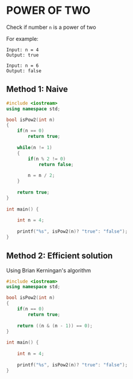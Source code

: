 # POWER OF TWO

Check if number `n` is a power of two

For example:

```
Input: n = 4
Output: true

Input: n = 6
Output: false
```

## Method 1: Naive

```cpp
#include <iostream>
using namespace std;

bool isPow2(int n)
{
    if(n == 0)
        return true;
    
    while(n != 1)
    {
        if(n % 2 != 0)
            return false;
        
        n = n / 2;
    }
    
    return true;
}
    
int main() {
	
	int n = 4;
	
	printf("%s", isPow2(n)? "true": "false");
}
```

## Method 2: Efficient solution

Using Brian Kerningan's algorithm

```cpp
#include <iostream>
using namespace std;

bool isPow2(int n)
{
    if(n == 0)
        return true;
    
    return ((n & (n - 1)) == 0);
}
    
int main() {
	
	int n = 4;
	
	printf("%s", isPow2(n)? "true": "false");
}
```